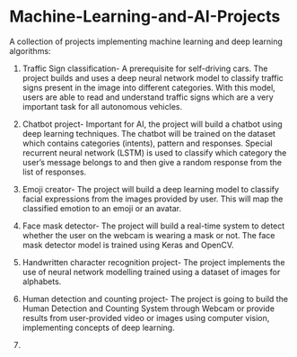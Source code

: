 # Machine-Learning-and-AI-Projects
A collection of projects implementing machine learning and deep learning algorithms:
1) Traffic Sign classification- A prerequisite for self-driving cars. The project builds and uses a deep neural network model to classify traffic signs present in the image into different categories. 
With this model, users are able to read and understand traffic signs which are a very important task for all autonomous vehicles.

2) Chatbot project- Important for AI, the project will build a chatbot using deep learning techniques. The chatbot will be trained on the dataset which contains categories (intents), pattern and responses. Special recurrent neural network (LSTM) is used to classify which category the user’s message belongs to and then give a random response from the list of responses.

3) Emoji creator- The project will build a deep learning model to classify facial expressions from the images provided by user. This will map the classified emotion to an emoji or an avatar.

4) Face mask detector- The project will build a real-time system to detect whether the user on the webcam is wearing a mask or not. The face mask detector model is trained using Keras and OpenCV.

5) Handwritten character recognition project- The project implements the use of neural network modelling trained using a dataset of images for alphabets.

6) Human detection and counting project- The project is going to build the Human Detection and Counting System through Webcam or provide results from user-provided video or images using computer vision, implementing concepts of deep learning.

7)
